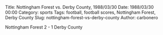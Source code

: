 Title: Nottingham Forest vs. Derby County, 1988/03/30
Date: 1988/03/30 00:00
Category: sports
Tags: football, football scores, Nottingham Forest, Derby County
Slug: nottingham-forest-vs-derby-county
Author: carbonero


Nottingham Forest 2 - 1 Derby County
